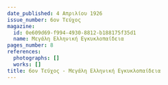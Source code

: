 ```yaml
---
date_published: 4 Απριλίου 1926
issue_number: 6ον Τεύχος
magazine:
  id: 0e609d69-f994-4930-8812-b188175f35d1
  name: Μεγάλη Ελληνική Εγκυκλοπαίδεια
pages_number: 8
references:
  photographs: []
  works: []
title: 6ον Τεύχος - Μεγάλη Ελληνική Εγκυκλοπαίδεια
---
```


